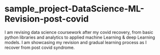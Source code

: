# sample_project-DataScience-ML-Revision-post-covid
 I am revising data science coursework after my covid recovery, from basic python libraries and analytics to applied machine Learning & deep Learning models. I am showcasing my revision and gradual learning process as I recover from post covid syndrome.
